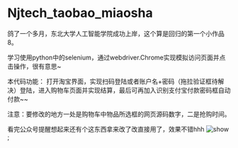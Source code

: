 # Njtech_taobao_miaosha

鸽了一个多月，东北大学人工智能学院成功上岸，这个算是回归的第一个小作品8。

学习使用python中的selenium，通过webdriver.Chrome实现模拟访问页面并点击操作，很有意思~

本代码功能：
  打开淘宝界面，实现扫码登陆或者账户名+密码（拖拉验证框待解决）登陆，进入购物车页面并实现结算，最后可再加入识别支付宝付款密码框自动付款~~

注意：要修改的地方一处是购物车中物品所选框的网页源码数字，二是抢购时间。

看完公众号提醒想起来还有个这东西拿来改了改直接用了，效果不错hhh
![show](admit.gif);
